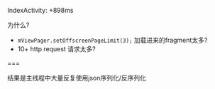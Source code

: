 [Tag]: android

IndexActivity: +898ms

为什么?

+ `mViewPager.setOffscreenPageLimit(3);` 加载进来的fragment太多?
+ 10+ http request  请求太多?

===

结果是主线程中大量反复使用json序列化/反序列化